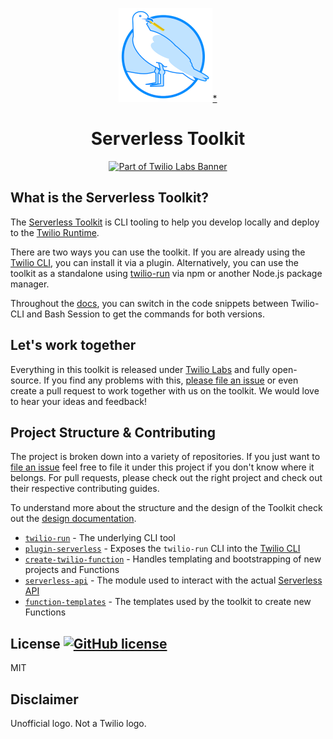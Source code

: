 <p align="center"><img src="images/squared-serverless-logo-small.png" height="150" alt="Seagull with a French Fry"><a href="#disclaimer">*</a></p>
<h1 align="center">Serverless Toolkit</h1>
<p align="center"><a href="https://github.com/twilio-labs/about"><img src="https://img.shields.io/static/v1?label=&message=Twilio-Labs&color=F22F46&labelColor=0D122B&logo=twilio&style=for-the-badge" alt="Part of Twilio Labs Banner"></a></p>

## What is the Serverless Toolkit?

The [Serverless Toolkit](https://www.twilio.com/docs/labs/serverless-toolkit) is CLI tooling to help you develop locally and deploy to the [Twilio Runtime](https://www.twilio.com/runtime).

There are two ways you can use the toolkit. If you are already using the [Twilio CLI](https://www.twilio.com/docs/twilio-cli), you can install it via a plugin. Alternatively, you can use the toolkit as a standalone using [twilio-run](https://npm.im/twilio-run) via npm or another Node.js package manager.

Throughout the [docs](https://www.twilio.com/docs/labs/serverless-toolkit), you can switch in the code snippets between Twilio-CLI and Bash Session to get the commands for both versions.

## Let's work together

Everything in this toolkit is released under [Twilio Labs](https://www.twilio.com/docs/labs) and fully open-source. If you find any problems with this, [please file an issue](https://github.com/twilio-labs/serverless-toolkit/issues) or even create a pull request to work together with us on the toolkit. We would love to hear your ideas and feedback!

## Project Structure & Contributing

The project is broken down into a variety of repositories. If you just want to [file an issue](https://github.com/twilio-labs/serverless-toolkit/issues) feel free to file it under this project if you don't know where it belongs. For pull requests, please check out the right project and check out their respective contributing guides.

To understand more about the structure and the design of the Toolkit check out the [design documentation](DESIGN.md).

- [`twilio-run`](https://github.com/twilio-labs/twilio-run) - The underlying CLI tool
- [`plugin-serverless`](https://github.com/twilio-labs/plugin-serverless) - Exposes the `twilio-run` CLI into the [Twilio CLI](https://www.twilio.com/docs/twilio-cli)
- [`create-twilio-function`](https://github.com/twilio-labs/create-twilio-function) - Handles templating and bootstrapping of new projects and Functions
- [`serverless-api`](https://github.com/twilio-labs/serverless-api) - The module used to interact with the actual [Serverless API](https://github.com/twilio-labs/serverless-api)
- [`function-templates`](https://github.com/twilio-labs/function-templates) - The templates used by the toolkit to create new Functions

## License [![GitHub license](https://img.shields.io/github/license/twilio-labs/serverless-toolkit)](https://github.com/twilio-labs/serverless-toolkit/blob/master/LICENSE)

MIT

## Disclaimer

Unofficial logo. Not a Twilio logo.

